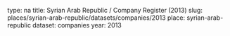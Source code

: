 type: na
title: Syrian Arab Republic / Company Register (2013)
slug: places/syrian-arab-republic/datasets/companies/2013
place: syrian-arab-republic
dataset: companies
year: 2013
